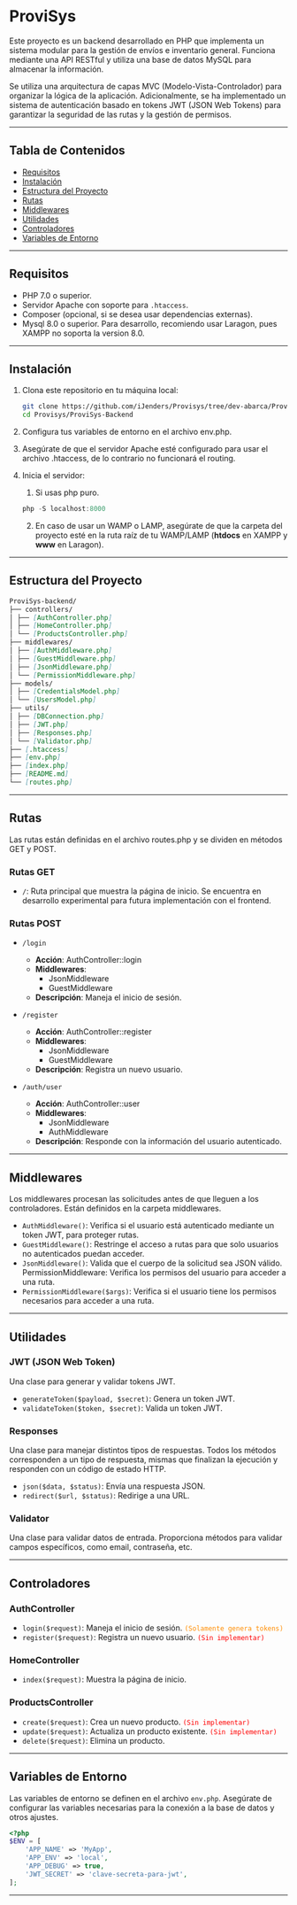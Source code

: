 # ProviSys

Este proyecto es un backend desarrollado en PHP que implementa un sistema modular para la gestión de envíos e inventario general.
Funciona mediante una API RESTful y utiliza una base de datos MySQL para almacenar la información.

Se utiliza una arquitectura de capas MVC (Modelo-Vista-Controlador) para organizar la lógica de la aplicación. Adicionalmente, se ha implementado un sistema de autenticación basado en tokens JWT (JSON Web Tokens) para garantizar la seguridad de las rutas y la gestión de permisos.

---

## Tabla de Contenidos

- [Requisitos](#requisitos)
- [Instalación](#instalación)
- [Estructura del Proyecto](#estructura-del-proyecto)
- [Rutas](#rutas)
- [Middlewares](#middlewares)
- [Utilidades](#utilidades)
- [Controladores](#controladores)
- [Variables de Entorno](#variables-de-entorno)

---

## Requisitos

- PHP 7.0 o superior.
- Servidor Apache con soporte para `.htaccess`.
- Composer (opcional, si se desea usar dependencias externas).
- Mysql 8.0 o superior. Para desarrollo, recomiendo usar Laragon, pues XAMPP no soporta la version 8.0.

---

## Instalación

1. Clona este repositorio en tu máquina local:

   ```bash
   git clone https://github.com/iJenders/Provisys/tree/dev-abarca/ProviSys-Backend
   cd Provisys/ProviSys-Backend
   ```

2. Configura tus variables de entorno en el archivo env.php.

3. Asegúrate de que el servidor Apache esté configurado para usar el archivo .htaccess, de lo contrario no funcionará el routing.

4. Inicia el servidor:

   1. Si usas php puro.

   ```powershell
   php -S localhost:8000
   ```

   2. En caso de usar un WAMP o LAMP, asegúrate de que la carpeta del proyecto esté en la ruta raíz de tu WAMP/LAMP (**htdocs** en XAMPP y **www** en Laragon).

---

## Estructura del Proyecto

```md
ProviSys-backend/
├── controllers/
│ ├── [AuthController.php]
│ ├── [HomeController.php]
│ └── [ProductsController.php]
├── middlewares/
│ ├── [AuthMiddleware.php]
│ ├── [GuestMiddleware.php]
│ ├── [JsonMiddleware.php]
│ └── [PermissionMiddleware.php]
├── models/
│ ├── [CredentialsModel.php]
│ └── [UsersModel.php]
├── utils/
│ ├── [DBConnection.php]
│ ├── [JWT.php]
│ ├── [Responses.php]
│ └── [Validator.php]
├── [.htaccess]
├── [env.php]
├── [index.php]
├── [README.md]
└── [routes.php]
```

---

## Rutas

Las rutas están definidas en el archivo routes.php y se dividen en métodos GET y POST.

### Rutas GET

- `/`: Ruta principal que muestra la página de inicio. Se encuentra en desarrollo experimental para futura implementación con el frontend.

### Rutas POST

- `/login`

  - **Acción**: AuthController::login
  - **Middlewares**:
    - JsonMiddleware
    - GuestMiddleware
  - **Descripción**: Maneja el inicio de sesión.

- `/register`

  - **Acción**: AuthController::register
  - **Middlewares**:
    - JsonMiddleware
    - GuestMiddleware
  - **Descripción**: Registra un nuevo usuario.

- `/auth/user`

  - **Acción**: AuthController::user
  - **Middlewares**:
    - JsonMiddleware
    - AuthMiddleware
  - **Descripción**: Responde con la información del usuario autenticado.

---

## Middlewares

Los middlewares procesan las solicitudes antes de que lleguen a los controladores. Están definidos en la carpeta middlewares.

- `AuthMiddleware()`: Verifica si el usuario está autenticado mediante un token JWT, para proteger rutas.
- `GuestMiddleware()`: Restringe el acceso a rutas para que solo usuarios no autenticados puedan acceder.
- `JsonMiddleware()`: Valida que el cuerpo de la solicitud sea JSON válido.
  PermissionMiddleware: Verifica los permisos del usuario para acceder a una ruta.
- `PermissionMiddleware($args)`: Verifica si el usuario tiene los permisos necesarios para acceder a una ruta.

---

## Utilidades

### JWT (JSON Web Token)

Una clase para generar y validar tokens JWT.

- `generateToken($payload, $secret)`: Genera un token JWT.
- `validateToken($token, $secret)`: Valida un token JWT.

### Responses

Una clase para manejar distintos tipos de respuestas. Todos los métodos corresponden a un tipo de respuesta, mismas que finalizan la ejecución y responden con un código de estado HTTP.

- `json($data, $status)`: Envía una respuesta JSON.
- `redirect($url, $status)`: Redirige a una URL.

### Validator

Una clase para validar datos de entrada. Proporciona métodos para validar campos específicos, como email, contraseña, etc.

---

## Controladores

### AuthController

- `login($request)`: Maneja el inicio de sesión. <code style="color: darkorange;">(Solamente genera tokens)</code>
- `register($request)`: Registra un nuevo usuario. <code style="color: red;">(Sin implementar)</code>

### HomeController

- `index($request)`: Muestra la página de inicio.

### ProductsController

- `create($request)`: Crea un nuevo producto. <code style="color: red;">(Sin implementar)</code>
- `update($request)`: Actualiza un producto existente. <code style="color: red;">(Sin implementar)</code>
- `delete($request)`: Elimina un producto.

---

## Variables de Entorno

Las variables de entorno se definen en el archivo `env.php`. Asegúrate de configurar las variables necesarias para la conexión a la base de datos y otros ajustes.

```php
<?php
$ENV = [
    'APP_NAME' => 'MyApp',
    'APP_ENV' => 'local',
    'APP_DEBUG' => true,
    'JWT_SECRET' => 'clave-secreta-para-jwt',
];
```

---
